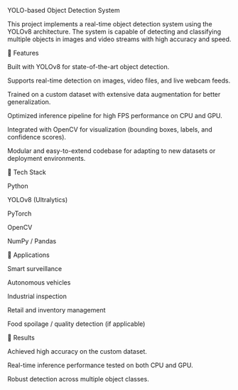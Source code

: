 YOLO-based Object Detection System

This project implements a real-time object detection system using the YOLOv8 architecture. The system is capable of detecting and classifying multiple objects in images and video streams with high accuracy and speed.

🔹 Features

Built with YOLOv8 for state-of-the-art object detection.

Supports real-time detection on images, video files, and live webcam feeds.

Trained on a custom dataset with extensive data augmentation for better generalization.

Optimized inference pipeline for high FPS performance on CPU and GPU.

Integrated with OpenCV for visualization (bounding boxes, labels, and confidence scores).

Modular and easy-to-extend codebase for adapting to new datasets or deployment environments.

🔹 Tech Stack

Python

YOLOv8 (Ultralytics)

PyTorch

OpenCV

NumPy / Pandas

🔹 Applications

Smart surveillance

Autonomous vehicles

Industrial inspection

Retail and inventory management

Food spoilage / quality detection (if applicable)

🔹 Results

Achieved high accuracy on the custom dataset.

Real-time inference performance tested on both CPU and GPU.

Robust detection across multiple object classes.
